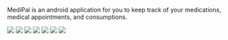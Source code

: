 MediPal is an android application for you to keep track of your medications, medical appointments, and consumptions.

![](img/Appointment_Reminder.png)
![](img/Appointment.png)
![](img/Emergency_detail.png)
![](img/test_consumption_5_prevent_consume.png)
![](img/test_medication_1.png)
![](img/test_medication_2_create.png)
![](img/test_reminder_topup_recieved.png)
